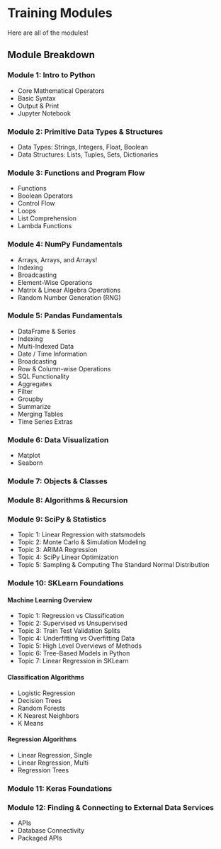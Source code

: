 # Training Modules

Here are all of the modules!

## Module Breakdown

### Module 1: Intro to Python
- Core Mathematical Operators
- Basic Syntax
- Output & Print
- Jupyter Notebook

### Module 2: Primitive Data Types & Structures
- Data Types: Strings, Integers, Float, Boolean
- Data Structures: Lists, Tuples, Sets, Dictionaries

### Module 3: Functions and Program Flow
- Functions
- Boolean Operators
- Control Flow
- Loops
- List Comprehension
- Lambda Functions

### Module 4: NumPy Fundamentals
- Arrays, Arrays, and Arrays!
- Indexing
- Broadcasting
- Element-Wise Operations
- Matrix & Linear Algebra Operations
- Random Number Generation (RNG)

### Module 5: Pandas Fundamentals
- DataFrame & Series
- Indexing
- Multi-Indexed Data
- Date / Time Information
- Broadcasting
- Row & Column-wise Operations
- SQL Functionality
 - Aggregates
 - Filter
 - Groupby
 - Summarize
 - Merging Tables
- Time Series Extras

### Module 6: Data Visualization
- Matplot
- Seaborn

### Module 7: Objects & Classes

### Module 8: Algorithms & Recursion

### Module 9: SciPy & Statistics
- Topic 1: Linear Regression with statsmodels
- Topic 2: Monte Carlo & Simulation Modeling
- Topic 3: ARIMA Regression
- Topic 4: SciPy Linear Optimization
- Topic 5: Sampling & Computing The Standard Normal Distribution

### Module 10: SKLearn Foundations

#### Machine Learning Overview
- Topic 1: Regression vs Classification
- Topic 2: Supervised vs Unsupervised
- Topic 3: Train Test Validation Splits
- Topic 4: Underfitting vs Overfitting Data
- Topic 5: High Level Overviews of Methods
- Topic 6: Tree-Based Models in Python
- Topic 7: Linear Regression in SKLearn

#### Classification Algorithms
- Logistic Regression
- Decision Trees
- Random Forests
- K Nearest Neighbors
- K Means

#### Regression Algorithms
- Linear Regression, Single
- Linear Regression, Multi
- Regression Trees

### Module 11: Keras Foundations

### Module 12: Finding & Connecting to External Data Services
- APIs
- Database Connectivity
- Packaged APIs
